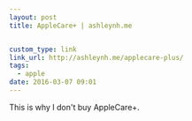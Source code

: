 ```yaml
---
layout: post
title: AppleCare+ | ashleynh.me


custom_type: link
link_url: http://ashleynh.me/applecare-plus/
tags:
  - apple
date: 2016-03-07 09:01
---
```

This is why I don't buy AppleCare+.
